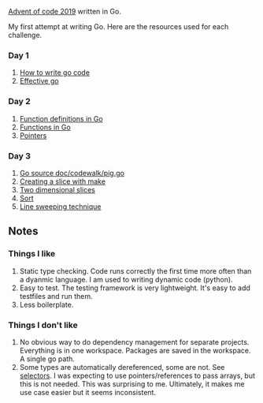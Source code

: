 [Advent of code 2019](adventofcode.com/2019) written in Go. 

My first attempt at writing Go. Here are the resources used for each challenge.

### Day 1
1. [How to write go code](https://golang.org/doc/code.html)
2. [Effective go](https://golang.org/doc/effective_go.html)

### Day 2
1. [Function definitions in Go](https://go101.org/article/function-declarations-and-calls.html)
2. [Functions in Go](https://go101.org/article/function.html)
3. [Pointers](https://www.golang-book.com/books/intro/8)

### Day 3
1. [Go source doc/codewalk/pig.go](https://golang.org/doc%2Fcodewalk%2Fpig.go)
2. [Creating a slice with make](https://tour.golang.org/moretypes/13)
3. [Two dimensional slices](https://golang.org/doc/effective_go.html#two_dimensional_slices)
4. [Sort](https://golang.org/pkg/sort/)
5. [Line sweeping technique](https://www.hackerearth.com/practice/math/geometry/line-sweep-technique/tutorial/)

## Notes

### Things I like
1. Static type checking. Code runs correctly the first time more often than a dyanmic language. I am used to writing dynamic code (python).
2. Easy to test. The testing framework is very lightweight. It's easy to add testfiles and run them. 
3. Less boilerplate. 

### Things I don't like
1. No obvious way to do dependency management for separate projects. Everything is in one workspace. Packages are saved in the workspace. A single go path. 
2. Some types are automatically dereferenced, some are not. See [selectors](https://golang.org/ref/spec#Selectors). I was expecting to use pointers/references to pass arrays, but this is not needed. This was surprising to me. Ultimately, it makes me use case easier but it seems inconsistent.
